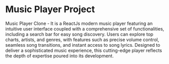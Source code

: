 # Music Player Project
Music Player Clone - It is a ReactJs modern music player featuring an intuitive user interface coupled with a comprehensive set of functionalities, including a search bar for easy song discovery. Users can explore top charts, artists, and genres, with features such as precise volume control, seamless song transitions, and instant access to song lyrics. Designed to deliver a sophisticated music experience, this cutting-edge player reflects the depth of expertise poured into its development.



